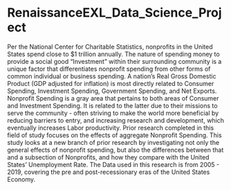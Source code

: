 # RenaissanceEXL_Data_Science_Project
  Per the National Center for Charitable Statistics, nonprofits in the United States spend close to $1 trillion annually. The nature of spending money to provide a social good “Investment” within their surrounding community is a unique factor that differentiates nonprofit spending from other forms of common individual or business spending. A nation’s Real Gross Domestic Product (GDP adjusted for inflation) is most directly related to Consumer Spending, Investment Spending, Government Spending, and Net Exports. Nonprofit Spending is a gray area that pertains to both areas of Consumer and Investment Spending. It is related to the latter due to their missions to serve the community - often striving to make the world more beneficial by reducing barriers to entry, and increasing research and development, which eventually increases Labor productivity. Prior research completed in this field of study focuses on the effects of aggregate Nonprofit Spending.
  This study looks at a new branch of prior research by investigating not only the general effects of nonprofit spending, but also the differences between that and a subsection of Nonprofits, and how they compare with the United States’ Unemployment Rate. The Data used in this research is from 2005 - 2019, covering the pre and post-recessionary eras of the United States Economy.
